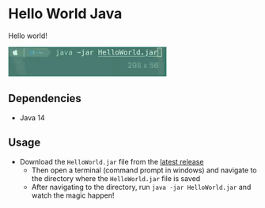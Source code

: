 # Hello World Java

Hello world!

![Example](https://github.com/boafur/HelloWorld-Java/blob/master/HelloWorld.gif)

## Dependencies

* Java 14

## Usage

* Download the `HelloWorld.jar` file from the [latest release](https://github.com/boafur/HelloWorld-Java/releases/latest)
    * Then open a terminal (command prompt in windows) and navigate to the directory where the `HelloWorld.jar` file is saved
    * After navigating to the directory, run `java -jar HelloWorld.jar` and watch the magic happen!
